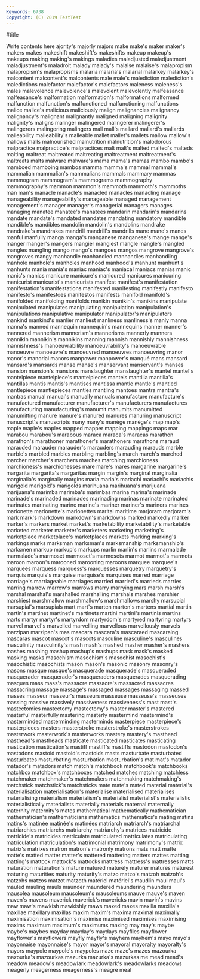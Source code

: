 ```yaml
---
Keywords: 6738
Copyright: (C) 2019 TestTest
---
```


#title

Write contents here
ajority's majorly majors make make's maker maker's makers makes
makeshift makeshift's makeshifts makeup makeup's makeups making making's makings maladies
maladjusted maladjustment maladjustment's maladroit malady malady's malaise malaise's malapropism malapropism's
malapropisms malaria malaria's malarial malarkey malarkey's malcontent malcontent's malcontents male
male's malediction malediction's maledictions malefactor malefactor's malefactors maleness maleness's males
malevolence malevolence's malevolent malevolently malfeasance malfeasance's malformation malformation's malformations malformed
malfunction malfunction's malfunctioned malfunctioning malfunctions malice malice's malicious maliciously malign
malignancies malignancy malignancy's malignant malignantly maligned maligning malignity malignity's maligns
malinger malingered malingerer malingerer's malingerers malingering malingers mall mall's mallard
mallard's mallards malleability malleability's malleable mallet mallet's mallets mallow mallow's
mallows malls malnourished malnutrition malnutrition's malodorous malpractice malpractice's malpractices malt
malt's malted malted's malteds malting maltreat maltreated maltreating maltreatment maltreatment's
maltreats malts malware malware's mama mama's mamas mambo mambo's mamboed
mamboing mambos mamma mamma's mammal mammal's mammalian mammalian's mammalians mammals
mammary mammas mammogram mammogram's mammograms mammography mammography's mammon mammon's mammoth
mammoth's mammoths man man's manacle manacle's manacled manacles manacling manage
manageability manageability's manageable managed management management's manager manager's managerial managers
manages managing manatee manatee's manatees mandarin mandarin's mandarins mandate mandate's
mandated mandates mandating mandatory mandible mandible's mandibles mandolin mandolin's mandolins
mandrake mandrake's mandrakes mandrill mandrill's mandrills mane mane's manes manful
manfully manga manga's manganese manganese's mange mange's manger manger's mangers
mangier mangiest mangle mangle's mangled mangles mangling mango mango's mangoes
mangos mangrove mangrove's mangroves mangy manhandle manhandled manhandles manhandling manhole
manhole's manholes manhood manhood's manhunt manhunt's manhunts mania mania's maniac
maniac's maniacal maniacs manias manic manic's manics manicure manicure's manicured
manicures manicuring manicurist manicurist's manicurists manifest manifest's manifestation manifestation's manifestations
manifested manifesting manifestly manifesto manifesto's manifestoes manifestos manifests manifold manifold's
manifolded manifolding manifolds manikin manikin's manikins manipulate manipulated manipulates manipulating
manipulation manipulation's manipulations manipulative manipulator manipulator's manipulators mankind mankind's manlier
manliest manliness manliness's manly manna manna's manned mannequin mannequin's mannequins
manner manner's mannered mannerism mannerism's mannerisms mannerly manners mannikin mannikin's
mannikins manning mannish mannishly mannishness mannishness's manoeuvrability manoeuvrability's manoeuvrable manoeuvre
manoeuvre's manoeuvred manoeuvres manoeuvring manor manor's manorial manors manpower manpower's
manqué mans mansard mansard's mansards manse manse's manservant manservant's manses
mansion mansion's mansions manslaughter manslaughter's mantel mantel's mantelpiece mantelpiece's mantelpieces
mantels mantilla mantilla's mantillas mantis mantis's mantises mantissa mantle mantle's
mantled mantlepiece mantlepieces mantles mantling mantoes mantra mantra's mantras manual
manual's manually manuals manufacture manufacture's manufactured manufacturer manufacturer's manufacturers manufactures
manufacturing manufacturing's manumit manumits manumitted manumitting manure manure's manured manures
manuring manuscript manuscript's manuscripts many many's manège manège's map map's
maple maple's maples mapped mapper mapping mappings maps mar marabou
marabou's marabous maraca maraca's maracas marathon marathon's marathoner marathoner's marathoners
marathons maraud marauded marauder marauder's marauders marauding marauds marble marble's
marbled marbles marbling marbling's march march's marched marcher marcher's marchers
marches marching marchioness marchioness's marchionesses mare mare's mares margarine margarine's
margarita margarita's margaritas margin margin's marginal marginalia marginalia's marginally margins
maria maria's mariachi mariachi's mariachis marigold marigold's marigolds marihuana marihuana's
marijuana marijuana's marimba marimba's marimbas marina marina's marinade marinade's marinaded
marinades marinading marinas marinate marinated marinates marinating marine marine's mariner
mariner's mariners marines marionette marionette's marionettes marital maritime marjoram marjoram's
mark mark's markdown markdown's markdowns marked markedly marker marker's markers
market market's marketability marketability's marketable marketed marketer marketer's marketers marketing
marketing's marketplace marketplace's marketplaces markets marking marking's markings marks marksman
marksman's marksmanship marksmanship's marksmen markup markup's markups marlin marlin's marlins
marmalade marmalade's marmoset marmoset's marmosets marmot marmot's marmots maroon maroon's
marooned marooning maroons marquee marquee's marquees marquess marquess's marquesses marquetry
marquetry's marquis marquis's marquise marquise's marquises marred marriage marriage's marriageable
marriages married married's marrieds marries marring marrow marrow's marrows marry
marrying mars marsh marsh's marshal marshal's marshalled marshalling marshals marshes
marshier marshiest marshmallow marshmallow's marshmallows marshy marsupial marsupial's marsupials mart
mart's marten marten's martens martial martin martin's martinet martinet's martinets
martini martini's martinis martins marts martyr martyr's martyrdom martyrdom's martyred
martyring martyrs marvel marvel's marvelled marvelling marvellous marvellously marvels marzipan
marzipan's mas mascara mascara's mascaraed mascaraing mascaras mascot mascot's mascots
masculine masculine's masculines masculinity masculinity's mash mash's mashed masher masher's
mashers mashes mashing mashup mashup's mashups mask mask's masked masking
masks masochism masochism's masochist masochist's masochistic masochists mason mason's masonic
masonry masonry's masons masque masque's masquerade masquerade's masqueraded masquerader masquerader's
masqueraders masquerades masquerading masques mass mass's massacre massacre's massacred massacres
massacring massage massage's massaged massages massaging massed masses masseur masseur's
masseurs masseuse masseuse's masseuses massing massive massively massiveness massiveness's mast
mast's mastectomies mastectomy mastectomy's master master's mastered masterful masterfully mastering
masterly mastermind mastermind's masterminded masterminding masterminds masterpiece masterpiece's masterpieces masters
masterstroke masterstroke's masterstrokes masterwork masterwork's masterworks mastery mastery's masthead masthead's
mastheads masticate masticated masticates masticating mastication mastication's mastiff mastiff's mastiffs
mastodon mastodon's mastodons mastoid mastoid's mastoids masts masturbate masturbated masturbates
masturbating masturbation masturbation's mat mat's matador matador's matadors match match's
matchbook matchbook's matchbooks matchbox matchbox's matchboxes matched matches matching matchless
matchmaker matchmaker's matchmakers matchmaking matchmaking's matchstick matchstick's matchsticks mate mate's
mated material material's materialisation materialisation's materialise materialised materialises materialising materialism
materialism's materialist materialist's materialistic materialistically materialists materially materials maternal maternally
maternity maternity's mates mathematical mathematically mathematician mathematician's mathematicians mathematics mathematics's
mating matins matins's matinée matinée's matinées matriarch matriarch's matriarchal matriarchies
matriarchs matriarchy matriarchy's matrices matricide matricide's matricides matriculate matriculated matriculates
matriculating matriculation matriculation's matrimonial matrimony matrimony's matrix matrix's matrixes matron
matron's matronly matrons mats matt matte matte's matted matter matter's
mattered mattering matters mattes matting matting's mattock mattock's mattocks mattress
mattress's mattresses matts maturation maturation's mature matured maturely maturer matures
maturest maturing maturities maturity maturity's matzo matzo's matzoh matzoh's matzohs
matzos matzot matzoth matériel matériel's maudlin maul maul's mauled mauling
mauls maunder maundered maundering maunders mausolea mausoleum mausoleum's mausoleums mauve
mauve's maven maven's mavens maverick maverick's mavericks mavin mavin's mavins
maw maw's mawkish mawkishly maws maxed maxes maxilla maxilla's maxillae
maxillary maxillas maxim maxim's maxima maximal maximally maximisation maximisation's maximise
maximised maximises maximising maxims maximum maximum's maximums maxing may may's
maybe maybe's maybes mayday mayday's maydays mayflies mayflower mayflower's mayflowers
mayfly mayfly's mayhem mayhem's mayo mayo's mayonnaise mayonnaise's mayor mayor's
mayoral mayoralty mayoralty's mayors maypole maypole's maypoles maze maze's mazes
mazourka mazourka's mazourkas mazurka mazurka's mazurkas me mead mead's meadow
meadow's meadowlark meadowlark's meadowlarks meadows meagerly meagerness meagerness's meagre meal
